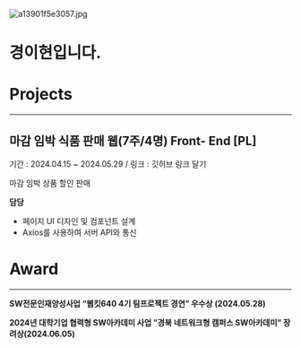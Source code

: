 

![a13901f5e3057.jpg](C:\Users\SSAFY\Desktop\a13901f5e3057.jpg)



# 경이현입니다.






















# Projects

---

## 마감 임박 식품 판매 웹(7주/4명) Front- End [PL]

기간 : 2024.04.15 ~ 2024.05.29 / 링크 : 깃허브 링크 달기

마감 임박 상품 할인 판매

**담당**

- 페이지 UI 디자인 및 컴포넌트 설계
- Axios를 사용하여 서버 API와 통신

# Award

---

**SW전문인재양성사업 “웹킷640 4기 팀프로젝트 경연” 우수상 (2024.05.28)**

**2024년 대학기업 협력형 SW아카데미 사업 ”경북 네트워크형 캠퍼스 SW아카데미” 장려상(2024.06.05)**

